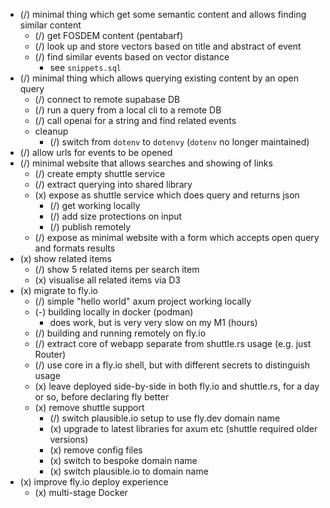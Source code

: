 - (/) minimal thing which get some semantic content and allows finding similar content
  - (/) get FOSDEM content (pentabarf)
  - (/) look up and store vectors based on title and abstract of event
  - (/) find similar events based on vector distance
    - see `snippets.sql`
- (/) minimal thing which allows querying existing content by an open query
  - (/) connect to remote supabase DB
  - (/) run a query from a local cli to a remote DB
  - (/) call openai for a string and find related events
  - cleanup
    - (/) switch from `dotenv` to `dotenvy` (`dotenv` no longer maintained)
- (/) allow urls for events to be opened
- (/) minimal website that allows searches and showing of links
  - (/) create empty shuttle service
  - (/) extract querying into shared library
  - (x) expose as shuttle service which does query and returns json
    - (/) get working locally
    - (/) add size protections on input
    - (/) publish remotely
  - (/) expose as minimal website with a form which accepts open query and formats results
- (x) show related items
  - (/) show 5 related items per search item
  - (x) visualise all related items via D3
- (x) migrate to fly.io
  - (/) simple "hello world" axum project working locally
  - (-) building locally in docker (podman)
    - does work, but is very very slow on my M1 (hours)
  - (/) building and running remotely on fly.io
  - (/) extract core of webapp separate from shuttle.rs usage (e.g. just Router)
  - (/) use core in a fly.io shell, but with different secrets to distinguish usage
  - (x) leave deployed side-by-side in both fly.io and shuttle.rs, for a day or so, before declaring fly better
  - (x) remove shuttle support
    - (/) switch plausible.io setup to use fly.dev domain name
    - (x) upgrade to latest libraries for axum etc (shuttle required older versions)
    - (x) remove config files
    - (x) switch to bespoke domain name
    - (x) switch plausible.io to domain name
- (x) improve fly.io deploy experience
  - (x) multi-stage Docker
